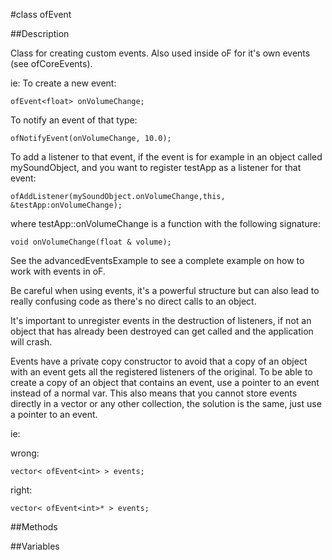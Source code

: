 #class ofEvent

##Description



Class for creating custom events. Also used inside oF for it's own events (see ofCoreEvents).

ie: To create a new event:


~~~~{.cpp}
ofEvent<float> onVolumeChange;
~~~~


To notify an event of that type:


~~~~{.cpp}
ofNotifyEvent(onVolumeChange, 10.0);
~~~~


To add a listener to that event, if the event is for example in an object called mySoundObject, and you want to register testApp as a listener for that event:


~~~~{.cpp}
ofAddListener(mySoundObject.onVolumeChange,this, &testApp:onVolumeChange);
~~~~


where testApp::onVolumeChange is a function with the following signature:


~~~~{.cpp}
void onVolumeChange(float & volume);
~~~~


See the advancedEventsExample to see a complete example on how to work with events in oF.

Be careful when using events, it's a powerful structure but can also lead to really confusing code as there's no direct calls to an object. 

It's important to unregister events in the destruction of listeners, if not an object that has already been destroyed can get called and the application will crash.

Events have a private copy constructor to avoid that a copy of an object with an event gets all the registered listeners of the original. To be able to create a copy of an object that contains an event, use a pointer to an event instead of a normal var. This also means that you cannot store events directly in a vector or any other collection, the solution is the same, just use a pointer to an event.

ie:

wrong:  
~~~~{.cpp}
vector< ofEvent<int> > events;
~~~~

right:  
~~~~{.cpp}
vector< ofEvent<int>* > events;
~~~~


##Methods



##Variables



